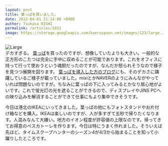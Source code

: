 ```yaml
---
layout: post
title: 葉っぱを買いました。
date: 2012-04-01 21:14:00 +0900
author: Tsukasa OISHI
permalink: /articles/1011
image: https://storage.googleapis.com/kaeruspoon.net/images/123/large.JPG?1333282450
---
```



![Large](https://storage.googleapis.com/kaeruspoon.net/images/123/large.JPG?1333282450)  
デカすぎる。 [葉っぱ](http://www.ikea.com/jp/ja/catalog/products/60169331/)を買ったのですが、想像していたよりも大きい。一般的な正方形のこたつは完全に手中に収めることが可能であります。これをオフィスに持って行って使おうという魂胆だったのですが、なんだか怒られそうなので様子を見つつ展開を図ります。 [葉っぱを導入した方のブログ](http://hiroshism.com/2011/08/ikea-desk-leaf.html)にも、そのデカさに躊躇しているご様子が載っていました。mixiとかNAVERのようにみんながやっていれば問題ないのですが。ちなみに葉っぱの下に入ってみるとかなり居心地がよいです。これで蛍光灯の光を遮ることができるので、ディスプレイやJINS PCへの映り込みを解消することができて仕事にもより集中できそうです。  

今日は港北のIKEAにいってきました。葉っぱの他にもフォトスタンドやお片付け箱などを購入。IKEAは楽しいのですが、人が多すぎて五秒で帰りたくなります。人混みなんて大嫌い。地方のイオン程度が許容値の上限なのです。帰ってきてお得意のペスカトーレを作ります。今日は特にうまく作れました。そういえば先ほど、タイムスクープハンターのシーズン4が4/3から始まることを知って小躍りしたところです。  

